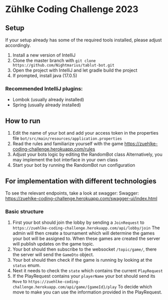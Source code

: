 # Zühlke Coding Challenge 2023

## Setup

If your setup already has some of the required tools installed, please adjust accordingly.

1. Install a new version of IntelliJ
2. Clone the master branch with `git clone https://github.com/Nightmarius/tablut-bot.git`
3. Open the project with IntelliJ and let gradle build the project
4. If prompted, install java (17.0.5)

### Recommended IntelliJ plugins:

- Lombok (usually already installed)
- Spring (usually already installed)

## How to run

1. Edit the name of your bot and add your access token in the properties file
   `bot/src/main/resources/application.properties`
2. Read the rules and familiarize yourself with the game
   https://zuehlke-coding-challenge.herokuapp.com/rules
3. Adjust your bots logic by editing the RandomBot class
   Alternatively, you may implement the bot interface in your own class
4. Start your bot by running the RandomBot run configuration

## For implementation with different technologies

To see the relevant endpoints, take a look at swagger:
Swagger: https://zuehlke-coding-challenge.herokuapp.com/swagger-ui/index.html

### Basic structure

1. First your bot should join the lobby by sending a `JoinRequest` to `https://zuehlke-coding-challenge.herokuapp.com/api/lobby/join`
   The admin will then create a tournament which will determine the games your bot will be assigned to.
   When these games are created the server will publish updates on the game topic.
2. Your bot should then subscribe to the websocket `/topic/game/`, there the server will send the `GameDto` object.
3. Your bot should then check if the game is running by looking at the `status` enum.
4. Next it needs to check the `state` which contains the current `PlayRequest`
5. If the PlayRequest contains your `playerName` your bot should send its `Move` to `https://zuehlke-coding-challenge.herokuapp.com/api/game/{gameId}/play`
   To decide which move to make you can use the information provided in the PlayRequest.
